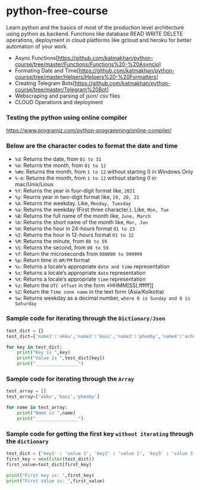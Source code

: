 # python-free-course
Learn python and the basics of most of the production level architecture using python as backend. Functions like database READ WRITE DELETE operations, deployment in cloud platforms like gcloud and heroku for better automation of your work.

- Async Functions[https://github.com/katmakhan/python-course/tree/master/Functions/Functions%20-%20Asyncio]
- Formating Date and Time[https://github.com/katmakhan/python-course/tree/master/Helpers/Helpers%20-%20Formatters]
- Creating Telegram Bots[https://github.com/katmakhan/python-course/tree/master/Telegram%20Bot]
- Webscraping and parsing of json/ csv files
- CLOUD Operations and deployment


### Testing the python using online compiler
https://www.programiz.com/python-programming/online-compiler/

### Below are the character codes to format the date and time

- `%d`: Returns the date, from `01 to 31`
- `%m`: Returns the month, from `01 to 12`
- `%#m`: Returns the month, from `1 to 12` without starting 0 in Windows Only
- `%-m`: Returns the month, from `1 to 12` without starting 0 in mac/Unix/Linux
- `%Y`: Returns the year in four-digit format like, `2021`
- `%y`: Reurns year in two-digit format like, `19, 20, 21`
- `%A`: Returns the weekday. Like, `Monday, Tuesday`
- `%a`: Returns the weekday (First three character.). Like, `Mon, Tue`
- `%B`: Returns the full name of the month like, `June, March`
- `%b`: Returns the short name of the month like, `Mar, Jun`
- `%H`: Returns the hour in 24-hours format `01 to 23`
- `%I`: Returns the hour in 12-hours format `01 to 12`
- `%M`: Returns the minute, from `00 to 59`
- `%S`: Returns the second, from `00 to 59`
- `%f`: Return the microseconds from `000000 to 999999`
- `%p`: Return time in `AM/PM` format
- `%c`: Returns a locale’s appropriate `date and time` representation
- `%x`: Returns a locale’s appropriate `date` representation
- `%X`: Returns a locale’s appropriate `time` representation
- `%z`: Return the `UTC offset` in the form ±HHMM[SS[.ffffff]]
- `%Z`: Return the `Time zone name` in the text form (Asia/Kolkotta)
- `%w`: Returns weekday as a decimal number, `where 0 is Sunday and 6 is Saturday`


### Sample code for iterating through the `Dictionary/Json`
```python
test_dict = {}
test_dict={'name1':'akku','name2':'basi','name3':'pheeby','name4':'achumon'}

for key in test_dict:
	print("Key is ",key)
	print("Value is ",test_dict[key])
	print("________________")
```

### Sample code for iterating through the `Array`
```python
test_array = []
test_array=['akku','basi','pheeby']

for name in test_array:
	print("Name is ",name)
	print("________________")
```

### Sample code for getting the first key `without iterating` through the `dictionary`
```python
test_dict = {'key1' : 'value 1', 'key2' : 'value 2', 'key3' : 'value 3'}
first_key = next(iter(test_dict))
first_value=test_dict[first_key]

print("First key is: ",first_key)
print("First Value is: ",first_value)
```

